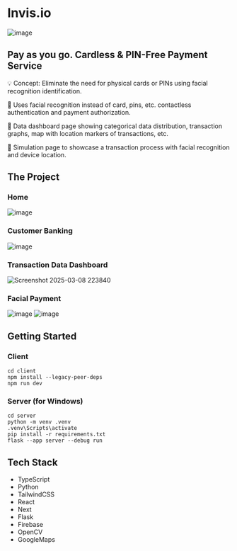 # Invis.io
![image](https://github.com/user-attachments/assets/7cc8a592-b955-4b82-ba20-d52aaa3392d9)

## Pay as you go. Cardless & PIN-Free Payment Service
💡 Concept: Eliminate the need for physical cards or PINs using facial recognition identification.

🔹 Uses facial recognition instead of card, pins, etc. contactless authentication and payment authorization.

🔹 Data dashboard page showing categorical data distribution, transaction graphs, map with location markers of transactions, etc.

🔹 Simulation page to showcase a transaction process with facial recognition and device location.

## The Project
### Home
![image](https://github.com/user-attachments/assets/4e899cd0-c3cc-42b8-b384-0aa8a096b91a)

### Customer Banking
![image](https://github.com/user-attachments/assets/93939a7d-6181-4d8d-b324-06a17f610e34)

### Transaction Data Dashboard
![Screenshot 2025-03-08 223840](https://github.com/user-attachments/assets/0c6a0d79-72be-4412-91cf-2e60d4203cb8)

### Facial Payment
![image](https://github.com/user-attachments/assets/9694777f-a1ca-4e67-9201-eafeb6b391db)
![image](https://github.com/user-attachments/assets/72c83cea-61ed-4584-a9db-966d4c4003e7)

## Getting Started
### Client
```
cd client
npm install --legacy-peer-deps
npm run dev
```
### Server (for Windows)
```
cd server
python -m venv .venv
.venv\Scripts\activate
pip install -r requirements.txt
flask --app server --debug run
```

## Tech Stack
- TypeScript
- Python
- TailwindCSS
- React
- Next
- Flask
- Firebase
- OpenCV
- GoogleMaps
